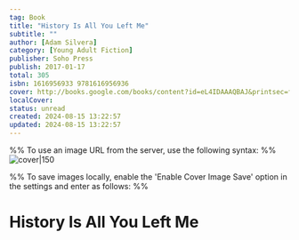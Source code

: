 ```yaml
---
tag: Book
title: "History Is All You Left Me"
subtitle: ""
author: [Adam Silvera]
category: [Young Adult Fiction]
publisher: Soho Press
publish: 2017-01-17
total: 305
isbn: 1616956933 9781616956936
cover: http://books.google.com/books/content?id=eL4IDAAAQBAJ&printsec=frontcover&img=1&zoom=1&edge=curl&source=gbs_api
localCover: 
status: unread
created: 2024-08-15 13:22:57
updated: 2024-08-15 13:22:57
---
```


%% To use an image URL from the server, use the following syntax: %%
![cover|150](http://books.google.com/books/content?id=eL4IDAAAQBAJ&printsec=frontcover&img=1&zoom=1&edge=curl&source=gbs_api)

%% To save images locally, enable the 'Enable Cover Image Save' option in the settings and enter as follows: %%


# History Is All You Left Me